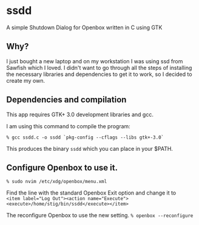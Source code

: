 # ssdd

A simple Shutdown Dialog for Openbox written in C using GTK

## Why?

I just bought a new laptop and on my workstation I was using ssd from Sawfish which I loved. I didn't want to go through all the steps of installing the necessary libraries and dependencies to get it to work, so I decided to create my own.

## Dependencies and compilation

This app requires GTK+ 3.0 development libraries and gcc.

I am using this command to compile the program:
```shell
% gcc ssdd.c -o ssdd `pkg-config --cflags --libs gtk+-3.0`
```

This produces the binary `ssdd` which you can place in your $PATH.

## Configure Openbox to use it.

`% sudo nvim /etc/xdg/openbox/menu.xml`

Find the line with the standard Openbox Exit option and change it to
`    <item label="Log Out"><action name="Execute"><execute>/home/stig/bin/ssdd</execute></item>`

The reconfigure Openbox to use the new setting.
`% openbox --reconfigure`
